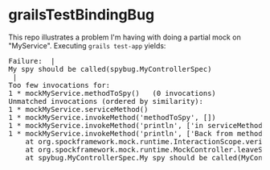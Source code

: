 # grailsTestBindingBug

This repo illustrates a problem I'm having with doing a partial mock on "MyService".  Executing ```grails test-app``` yields:

<pre>
Failure:  |
My spy should be called(spybug.MyControllerSpec)
 |
Too few invocations for:
1 * mockMyService.methodToSpy()   (0 invocations)
Unmatched invocations (ordered by similarity):
1 * mockMyService.serviceMethod()
1 * mockMyService.invokeMethod('methodToSpy', [])
1 * mockMyService.invokeMethod('println', ['in serviceMethod about to call methodToSpy'])
1 * mockMyService.invokeMethod('println', ['Back from methodToSpy'])
	at org.spockframework.mock.runtime.InteractionScope.verifyInteractions(InteractionScope.java:78)
	at org.spockframework.mock.runtime.MockController.leaveScope(MockController.java:76)
	at spybug.MyControllerSpec.My spy should be called(MyControllerSpec.groovy:22)
</pre>
